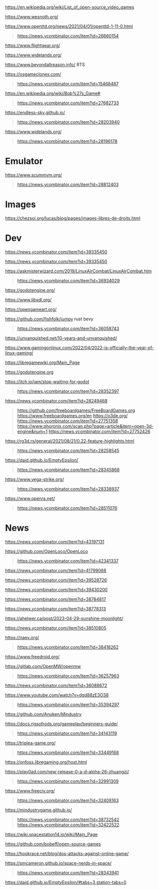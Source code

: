 https://en.wikipedia.org/wiki/List_of_open-source_video_games

https://www.wesnoth.org/

https://www.openttd.org/news/2021/04/01/openttd-1-11-0.html
> https://news.ycombinator.com/item?id=26660154

https://www.flightgear.org/

https://www.widelands.org/

https://www.beyondallreason.info/ RTS

https://osgameclones.com/
> https://news.ycombinator.com/item?id=15468487

https://en.wikipedia.org/wiki/Bob%27s_Game#
> https://news.ycombinator.com/item?id=27682733

https://endless-sky.github.io/
> https://news.ycombinator.com/item?id=28203940

https://www.widelands.org/
> https://news.ycombinator.com/item?id=28196178

# Emulator
https://www.scummvm.org/
> https://news.ycombinator.com/item?id=28812403

# Images
https://chezsoi.org/lucas/blog/pages/images-libres-de-droits.html

# Dev
https://news.ycombinator.com/item?id=39335450

https://news.ycombinator.com/item?id=39335450

https://askmisterwizard.com/2019/LinuxAirCombat/LinuxAirCombat.htm
> https://news.ycombinator.com/item?id=36934029

https://godotengine.org/

https://www.libsdl.org/

https://opengameart.org/

https://github.com/fishfolk/jumpy rust bevy
> https://news.ycombinator.com/item?id=36058743

https://unvanquished.net/10-years-and-unvanquished/

https://www.gamingonlinux.com/2022/04/2022-is-officially-the-year-of-linux-gaming/

https://libregamewiki.org/Main_Page

https://godotengine.org

https://itch.io/jam/stop-waiting-for-godot
> https://news.ycombinator.com/item?id=28352397

https://news.ycombinator.com/item?id=28249468
> https://github.com/freeboardgames/FreeBoardGames.org
> https://www.freeboardgames.org/en
https://o3de.org/
> https://news.ycombinator.com/item?id=27751358
> https://www.phoronix.com/scan.php?page=article&item=open-3d-engine&num=1
  > https://news.ycombinator.com/item?id=27752426

https://rg3d.rs/general/2021/08/21/0.22-feature-highlights.html
> https://news.ycombinator.com/item?id=28258545

https://daid.github.io/EmptyEpsilon/
> https://news.ycombinator.com/item?id=28345868

https://www.vega-strike.org/
> https://news.ycombinator.com/item?id=28338937

https://www.openra.net/
> https://news.ycombinator.com/item?id=28511076

# News
https://news.ycombinator.com/item?id=43197131

https://github.com/OpenLoco/OpenLoco
> https://news.ycombinator.com/item?id=42341337

https://news.ycombinator.com/item?id=41799068

https://news.ycombinator.com/item?id=39528726

https://news.ycombinator.com/item?id=39430200

https://news.ycombinator.com/item?id=38784817

https://news.ycombinator.com/item?id=38778313

https://ahelwer.ca/post/2023-04-29-sunshine-moonlight/

https://news.ycombinator.com/item?id=38510805

https://naev.org/
> https://news.ycombinator.com/item?id=38418262

https://www.freedroid.org/

https://gitlab.com/OpenMW/openmw
> https://news.ycombinator.com/item?id=36257963

https://news.ycombinator.com/item?id=36088672

https://www.youtube.com/watch?v=dgd88zE3O38
> https://news.ycombinator.com/item?id=35394297

https://github.com/Anuken/Mindustry

https://docs.rigsofrods.org/gameplay/beginners-guide/
> https://news.ycombinator.com/item?id=34143119

https://triplea-game.org/
> https://news.ycombinator.com/item?id=33449168

https://onfoss.libregaming.org/host.html

https://play0ad.com/new-release-0-a-d-alpha-26-zhuangzi/
> https://news.ycombinator.com/item?id=32991309

https://www.freeciv.org/
> https://news.ycombinator.com/item?id=32408163

https://mindustrygame.github.io/
> https://news.ycombinator.com/item?id=38732542
> https://news.ycombinator.com/item?id=32422522

https://wiki.spacestation14.io/wiki/Main_Page

https://github.com/bobeff/open-source-games

https://hookrace.net/blog/dos-attacks-against-online-game/

https://smcameron.github.io/space-nerds-in-space/
> https://news.ycombinator.com/item?id=28343941

https://daid.github.io/EmptyEpsilon/#tabs=3,station-tabs=0

